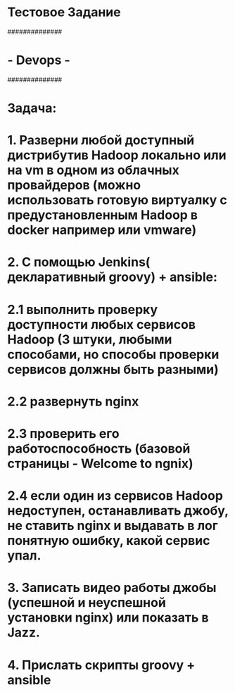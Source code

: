 # Тестовое Задание
##############

# - Devops - #

##############



# Задача:



# 1. Разверни любой доступный дистрибутив Hadoop локально или на vm в одном из облачных провайдеров (можно использовать готовую виртуалку с предустановленным Hadoop в docker например или vmware)



# 2. C помощью Jenkins( декларативный groovy) + ansible:



# 2.1 выполнить проверку доступности любых сервисов Hadoop (3 штуки, любыми способами, но способы проверки сервисов должны быть разными)

# 2.2 развернуть nginx

# 2.3 проверить его работоспособность (базовой страницы - Welcome to ngnix)

# 2.4 если один из сервисов Hadoop недоступен, останавливать джобу, не ставить nginx и выдавать в лог понятную ошибку, какой сервис упал.



# 3. Записать видео работы джобы (успешной и неуспешной установки nginx) или показать в Jazz.

# 4. Прислать скрипты groovy + ansible
